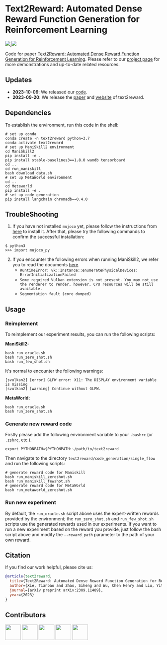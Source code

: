 # Text2Reward: Automated Dense Reward Function Generation for Reinforcement Learning

<p align="left">
    <a href="https://img.shields.io/badge/PRs-Welcome-red">
        <img src="https://img.shields.io/badge/PRs-Welcome-red">
    </a>
    <a href="https://img.shields.io/github/last-commit/xlang-ai/text2reward?color=green">
        <img src="https://img.shields.io/github/last-commit/xlang-ai/text2reward?color=green">
    </a>
    <br/>
</p>

Code for paper [Text2Reward: Automated Dense Reward Function Generation for Reinforcement Learning](https://arxiv.org/abs/2309.11489).
Please refer to our [project page](https://text-to-reward.github.io/) for more demonstrations and up-to-date related resources. 


## Updates
- **2023-10-09**: We released our [code](https://github.com/xlang-ai/text2reward).
- **2023-09-20**: We release the [paper](https://arxiv.org/abs/2309.11489) and [website](https://text-to-reward.github.io/) of text2reward.


## Dependencies
To establish the environment, run this code in the shell:
```shell
# set up conda
conda create -n text2reward python=3.7
conda activate text2reward
# set up ManiSkill2 environment
cd ManiSkill2
pip install -e .
pip install stable-baselines3==1.8.0 wandb tensorboard
cd ..
cd run_maniskill
bash download_data.sh
# set up MetaWorld environment
cd ..
cd Metaworld
pip install -e .
# set up code generation
pip install langchain chromadb==0.4.0
```

## TroubleShooting

1. If you have not installed `mujoco` yet, please follow the instructions from [here](https://github.com/openai/mujoco-py#install-mujoco) to install it. After that, please try the following commands to confirm the successful installation:

```shell
$ python3
>>> import mujoco_py
```

2. If you encounter the following errors when running ManiSkill2, we refer you to read the documents [here](https://maniskill.readthedocs.io/en/latest/user_guide/getting_started/installation.html#vulkan).
   - `RuntimeError: vk::Instance::enumeratePhysicalDevices: ErrorInitializationFailed`
   - `Some required Vulkan extension is not present. You may not use the renderer to render, however, CPU resources will be still available.`
   - `Segmentation fault (core dumped)`

## Usage

### Reimplement

To reimplement our experiment results, you can run the following scripts:

**ManiSkill2:**

```shell
bash run_oracle.sh
bash run_zero_shot.sh
bash run_few_shot.sh
```

It's normal to encounter the following warnings:

```shell
[svulkan2] [error] GLFW error: X11: The DISPLAY environment variable is missing
[svulkan2] [warning] Continue without GLFW.
```

**MetaWorld:**

```shell
bash run_oracle.sh
bash run_zero_shot.sh
```

### Generate new reward code

Firstly please add the following environment variable to your `.bashrc` (or `.zshrc`, etc.).

```shell
export PYTHONPATH=$PYTHONPATH:~/path/to/text2reward
```

Then navigate to the directory `text2reward/code_generation/single_flow` and run the following scripts:

```shell
# generate reward code for Maniskill
bash run_maniskill_zeroshot.sh
bash run_maniskill_fewshot.sh
# generate reward code for MetaWorld
bash run_metaworld_zeroshot.sh
```

### Run new experiment

By default, the `run_oracle.sh` script above uses the expert-written rewards provided by the environment; the `run_zero_shot.sh` and `run_few_shot.sh` scripts use the generated rewards used in our experiments. If you want to run a new experiment based on the reward you provide, just follow the bash script above and modify the `--reward_path` parameter to the path of your own reward.

## Citation

If you find our work helpful, please cite us:

```bibtex
@article{text2reward,
  title={Text2Reward: Automated Dense Reward Function Generation for Reinforcement Learning},
  author={Xie, Tianbao and Zhao, Siheng and Wu, Chen Henry and Liu, Yitao and Luo, Qian and Zhong, Victor and Yang, Yanchao and Yu, Tao},
  journal={arXiv preprint arXiv:2309.11489},
  year={2023}
}
```

## Contributors
<a href="https://github.com/Timothyxxx">  <img src="https://avatars.githubusercontent.com/u/47296835?v=4"  width="50" /></a>
<a href="https://github.com/Hilbert-Johnson">  <img src="https://avatars.githubusercontent.com/u/77528902?v=4"  width="50" /></a>
<a href="https://github.com/ChenWu98"><img src="https://avatars.githubusercontent.com/u/28187501?v=4"  width="50" /></a>
<a href="https://github.com/taogoddd">  <img src="https://avatars.githubusercontent.com/u/98326623?v=4"  width="50" /></a>
<a href="https://qianluo.netlify.app/"><img src="https://avatars.githubusercontent.com/u/58158769?v=4"  width="50" /></a>
